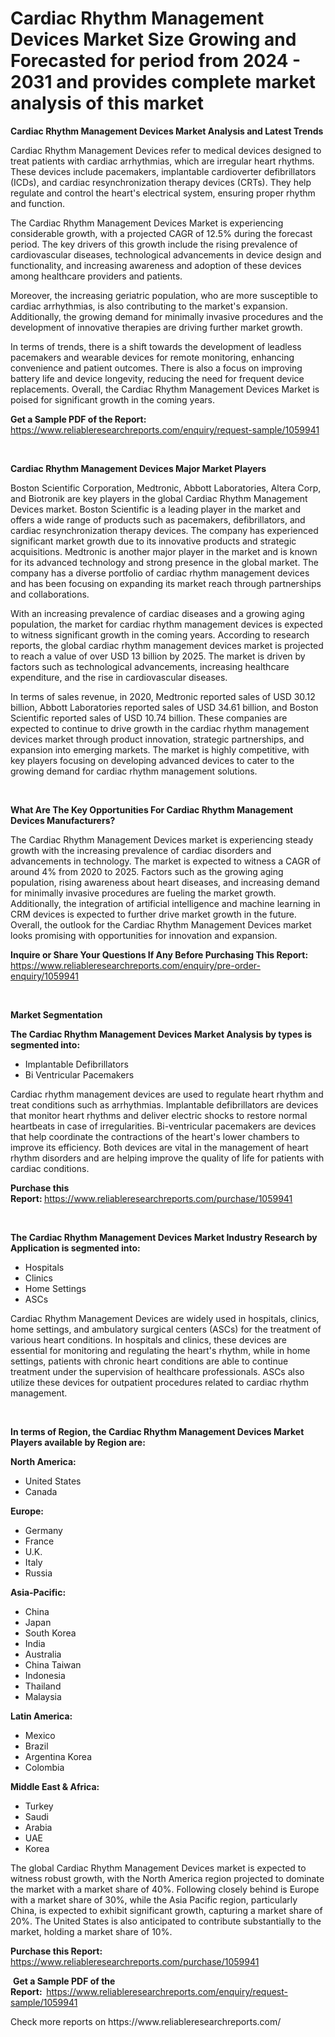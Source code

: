 <p><h1>Cardiac Rhythm Management Devices Market Size Growing and Forecasted for period from 2024 - 2031 and provides complete market analysis of this market</h1></p><p><strong>Cardiac Rhythm Management Devices Market Analysis and Latest Trends</strong></p>
<p><p>Cardiac Rhythm Management Devices refer to medical devices designed to treat patients with cardiac arrhythmias, which are irregular heart rhythms. These devices include pacemakers, implantable cardioverter defibrillators (ICDs), and cardiac resynchronization therapy devices (CRTs). They help regulate and control the heart's electrical system, ensuring proper rhythm and function.</p><p>The Cardiac Rhythm Management Devices Market is experiencing considerable growth, with a projected CAGR of 12.5% during the forecast period. The key drivers of this growth include the rising prevalence of cardiovascular diseases, technological advancements in device design and functionality, and increasing awareness and adoption of these devices among healthcare providers and patients.</p><p>Moreover, the increasing geriatric population, who are more susceptible to cardiac arrhythmias, is also contributing to the market's expansion. Additionally, the growing demand for minimally invasive procedures and the development of innovative therapies are driving further market growth.</p><p>In terms of trends, there is a shift towards the development of leadless pacemakers and wearable devices for remote monitoring, enhancing convenience and patient outcomes. There is also a focus on improving battery life and device longevity, reducing the need for frequent device replacements. Overall, the Cardiac Rhythm Management Devices Market is poised for significant growth in the coming years.</p></p>
<p><strong>Get a Sample PDF of the Report:&nbsp;</strong> <a href="https://www.reliableresearchreports.com/enquiry/request-sample/1059941">https://www.reliableresearchreports.com/enquiry/request-sample/1059941</a></p>
<p>&nbsp;</p>
<p><strong>Cardiac Rhythm Management Devices Major Market Players</strong></p>
<p><p>Boston Scientific Corporation, Medtronic, Abbott Laboratories, Altera Corp, and Biotronik are key players in the global Cardiac Rhythm Management Devices market. Boston Scientific is a leading player in the market and offers a wide range of products such as pacemakers, defibrillators, and cardiac resynchronization therapy devices. The company has experienced significant market growth due to its innovative products and strategic acquisitions. Medtronic is another major player in the market and is known for its advanced technology and strong presence in the global market. The company has a diverse portfolio of cardiac rhythm management devices and has been focusing on expanding its market reach through partnerships and collaborations.</p><p>With an increasing prevalence of cardiac diseases and a growing aging population, the market for cardiac rhythm management devices is expected to witness significant growth in the coming years. According to research reports, the global cardiac rhythm management devices market is projected to reach a value of over USD 13 billion by 2025. The market is driven by factors such as technological advancements, increasing healthcare expenditure, and the rise in cardiovascular diseases.</p><p>In terms of sales revenue, in 2020, Medtronic reported sales of USD 30.12 billion, Abbott Laboratories reported sales of USD 34.61 billion, and Boston Scientific reported sales of USD 10.74 billion. These companies are expected to continue to drive growth in the cardiac rhythm management devices market through product innovation, strategic partnerships, and expansion into emerging markets. The market is highly competitive, with key players focusing on developing advanced devices to cater to the growing demand for cardiac rhythm management solutions.</p></p>
<p>&nbsp;</p>
<p><strong>What Are The Key Opportunities For Cardiac Rhythm Management Devices Manufacturers?</strong></p>
<p><p>The Cardiac Rhythm Management Devices market is experiencing steady growth with the increasing prevalence of cardiac disorders and advancements in technology. The market is expected to witness a CAGR of around 4% from 2020 to 2025. Factors such as the growing aging population, rising awareness about heart diseases, and increasing demand for minimally invasive procedures are fueling the market growth. Additionally, the integration of artificial intelligence and machine learning in CRM devices is expected to further drive market growth in the future. Overall, the outlook for the Cardiac Rhythm Management Devices market looks promising with opportunities for innovation and expansion.</p></p>
<p><strong>Inquire or Share Your Questions If Any Before Purchasing This Report:</strong> <a href="https://www.reliableresearchreports.com/enquiry/pre-order-enquiry/1059941">https://www.reliableresearchreports.com/enquiry/pre-order-enquiry/1059941</a></p>
<p>&nbsp;</p>
<p><strong>Market Segmentation</strong></p>
<p><strong>The Cardiac Rhythm Management Devices Market Analysis by types is segmented into:</strong></p>
<p><ul><li>Implantable Defibrillators</li><li>Bi Ventricular Pacemakers</li></ul></p>
<p><p>Cardiac rhythm management devices are used to regulate heart rhythm and treat conditions such as arrhythmias. Implantable defibrillators are devices that monitor heart rhythms and deliver electric shocks to restore normal heartbeats in case of irregularities. Bi-ventricular pacemakers are devices that help coordinate the contractions of the heart's lower chambers to improve its efficiency. Both devices are vital in the management of heart rhythm disorders and are helping improve the quality of life for patients with cardiac conditions.</p></p>
<p><strong>Purchase this Report:&nbsp;</strong><a href="https://www.reliableresearchreports.com/purchase/1059941">https://www.reliableresearchreports.com/purchase/1059941</a></p>
<p>&nbsp;</p>
<p><strong>The Cardiac Rhythm Management Devices Market Industry Research by Application is segmented into:</strong></p>
<p><ul><li>Hospitals</li><li>Clinics</li><li>Home Settings</li><li>ASCs</li></ul></p>
<p><p>Cardiac Rhythm Management Devices are widely used in hospitals, clinics, home settings, and ambulatory surgical centers (ASCs) for the treatment of various heart conditions. In hospitals and clinics, these devices are essential for monitoring and regulating the heart's rhythm, while in home settings, patients with chronic heart conditions are able to continue treatment under the supervision of healthcare professionals. ASCs also utilize these devices for outpatient procedures related to cardiac rhythm management.</p></p>
<p>&nbsp;</p>
<p><strong>In terms of Region, the Cardiac Rhythm Management Devices Market Players available by Region are:</strong></p>
<p>
    <p> <strong> North America: </strong>
        <ul>
            <li>United States</li>
            <li>Canada</li>
        </ul>
        </p> 
    <p> <strong> Europe: </strong>
        <ul>
            <li>Germany</li>
            <li>France</li>
            <li>U.K.</li>
            <li>Italy</li>
            <li>Russia</li>
        </ul>
        </p> 
    <p> <strong> Asia-Pacific: </strong>
        <ul>
            <li>China</li>
            <li>Japan</li>
            <li>South Korea</li>
            <li>India</li>
            <li>Australia</li>
            <li>China Taiwan</li>
            <li>Indonesia</li>
            <li>Thailand</li>
            <li>Malaysia</li>
        </ul>
        </p> 
    <p> <strong> Latin America: </strong>
        <ul>
            <li>Mexico</li>
            <li>Brazil</li>
            <li>Argentina Korea</li>
            <li>Colombia</li>
        </ul>
        </p> 
    <p> <strong> Middle East & Africa: </strong>
        <ul>
            <li>Turkey</li>
            <li>Saudi</li>
            <li>Arabia</li>
            <li>UAE</li>
            <li>Korea</li>
        </ul>
    </p>
    </p>
<p><p>The global Cardiac Rhythm Management Devices market is expected to witness robust growth, with the North America region projected to dominate the market with a market share of 40%. Following closely behind is Europe with a market share of 30%, while the Asia Pacific region, particularly China, is expected to exhibit significant growth, capturing a market share of 20%. The United States is also anticipated to contribute substantially to the market, holding a market share of 10%.</p></p>
<p><strong>Purchase this Report: </strong><a href="https://www.reliableresearchreports.com/purchase/1059941">https://www.reliableresearchreports.com/purchase/1059941</a></p>
<p>&nbsp;<strong>Get a Sample PDF of the Report:&nbsp;&nbsp;</strong><a href="https://www.reliableresearchreports.com/enquiry/request-sample/1059941">https://www.reliableresearchreports.com/enquiry/request-sample/1059941</a></p>
<p><strong></strong></p>
<p>Check more reports on https://www.reliableresearchreports.com/</p>
